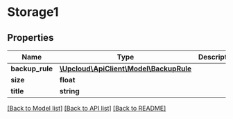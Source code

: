 # Storage1

## Properties
Name | Type | Description | Notes
------------ | ------------- | ------------- | -------------
**backup_rule** | [**\Upcloud\ApiClient\Model\BackupRule**](BackupRule.md) |  | [optional] 
**size** | **float** |  | [optional] 
**title** | **string** |  | [optional] 

[[Back to Model list]](../README.md#documentation-for-models) [[Back to API list]](../README.md#documentation-for-api-endpoints) [[Back to README]](../README.md)


